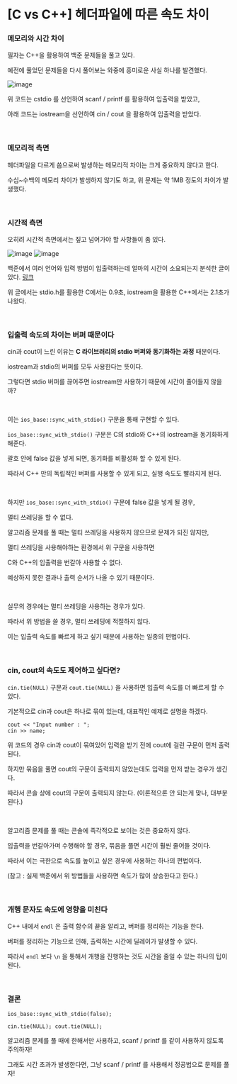 # [C vs C++] 헤더파일에 따른 속도 차이

### 메모리와 시간 차이
필자는 C++을 활용하여 백준 문제들을 풀고 있다.

예전에 풀었던 문제들을 다시 풀어보는 와중에 흥미로운 사실 하나를 발견했다.

![image](https://user-images.githubusercontent.com/55044278/132808156-6eb8354a-b069-4461-95d6-5936cc289645.png)

위 코드는 cstdio 를 선언하여 scanf / printf 를 활용하여 입출력을 받았고,

아래 코드는 iostream을 선언하여 cin / cout 을 활용하여 입출력을 받았다.

<br>

### 메모리적 측면

헤더파일을 다르게 씀으로써 발생하는 메모리적 차이는 크게 중요하지 않다고 한다.

수십~수백의 메모리 차이가 발생하지 않기도 하고, 위 문제는 약 1MB 정도의 차이가 발생했다.

<br>

### 시간적 측면

오히려 시간적 측면에서는 짚고 넘어가야 할 사항들이 좀 있다.

![image](https://user-images.githubusercontent.com/55044278/132808554-dcbe066d-bb89-4384-b02b-9a092d0edd83.png)
![image](https://user-images.githubusercontent.com/55044278/132808565-3e016a82-3bd7-4f69-87b2-e55336a73936.png)

백준에서 여러 언어와 입력 방법이 입출력하는데 얼마의 시간이 소요되는지 분석한 글이 있다. [링크](https://www.acmicpc.net/blog/view/56)

위 글에서는 stdio.h를 활용한 C에서는 0.9초, iostream을 활용한 C++에서는 2.1초가 나왔다.

<br>


### 입출력 속도의 차이는 버퍼 때문이다

cin과 cout이 느린 이유는 **C 라이브러리의 stdio 버퍼와 동기화하는 과정** 때문이다.

iostream과 stdio의 버퍼를 모두 사용한다는 뜻이다.

그렇다면 stdio 버퍼를 끊어주면 iostream만 사용하기 때문에 시간이 줄어들지 않을까?

<br>

이는 ```ios_base::sync_with_stdio()``` 구문을 통해 구현할 수 있다.

```ios_base::sync_with_stdio()``` 구문은 C의 stdio와 C++의 iostream을 동기화하게 해준다.

괄호 안에 false 값을 넣게 되면, 동기화를 비활성화 할 수 있게 된다.

따라서 C++ 만의 독립적인 버퍼를 사용할 수 있게 되고, 실행 속도도 빨라지게 된다.

<br>

하지만 ```ios_base::sync_with_stdio()``` 구문에 false 값을 넣게 될 경우,

멀티 쓰레딩을 할 수 없다.

알고리즘 문제를 풀 때는 멀티 쓰레딩을 사용하지 않으므로 문제가 되진 않지만,

멀티 쓰레딩을 사용해야하는 환경에서 위 구문을 사용하면

C와 C++의 입출력을 번갈아 사용할 수 없다.

예상하지 못한 결과나 출력 순서가 나올 수 있기 때문이다.

<br>

실무의 경우에는 멀티 쓰레딩을 사용하는 경우가 있다.

따라서 위 방법을 쓸 경우, 멀티 쓰레딩에 적절하지 않다.

이는 입출력 속도를 빠르게 하고 싶기 때문에 사용하는 일종의 편법이다.

<br>

### cin, cout의 속도도 제어하고 싶다면?

```cin.tie(NULL)``` 구문과 ```cout.tie(NULL)``` 을 사용하면 입출력 속도를 더 빠르게 할 수 있다.

기본적으로 cin과 cout은 하나로 묶여 있는데, 대표적인 예제로 설명을 하겠다.

```
cout << "Input number : "; 
cin >> name;
```

위 코드의 경우 cin과 cout이 묶여있어 입력을 받기 전에 cout에 걸린 구문이 먼저 출력된다.

하지만 묶음을 풀면 cout의 구문이 출력되지 않았는데도 입력을 먼저 받는 경우가 생긴다.

따라서 콘솔 상에 cout의 구문이 출력되지 않는다. (이론적으론 안 되는게 맞나, 대부분 된다.)

<br>

알고리즘 문제를 풀 때는 콘솔에 즉각적으로 보이는 것은 중요하지 않다.

입출력을 번갈아가며 수행해야 할 경우, 묶음을 풀면 시간이 훨씬 줄어들 것이다.

따라서 이는 극한으로 속도를 높이고 싶은 경우에 사용하는 하나의 편법이다.

(참고 : 실제 백준에서 위 방법들을 사용하면 속도가 많이 상승한다고 한다.)

<br>

### 개행 문자도 속도에 영향을 미친다

C++ 내에서 ```endl``` 은 출력 함수의 끝을 알리고, 버퍼를 정리하는 기능을 한다.

버퍼를 정리하는 기능으로 인해, 출력하는 시간에 딜레이가 발생할 수 있다.

따라서 ```endl``` 보다 ```\n``` 을 통해서 개행을 진행하는 것도 시간을 줄일 수 있는 하나의 팁이 된다.

<br>

### 결론

```
ios_base::sync_with_stdio(false);

cin.tie(NULL); cout.tie(NULL);
```


알고리즘 문제를 풀 때에 한해서만 사용하고, scanf / printf 를 같이 사용하지 않도록 주의하자!

그래도 시간 초과가 발생한다면, 그냥 scanf / printf 를 사용해서 정공법으로 문제를 풀자!

